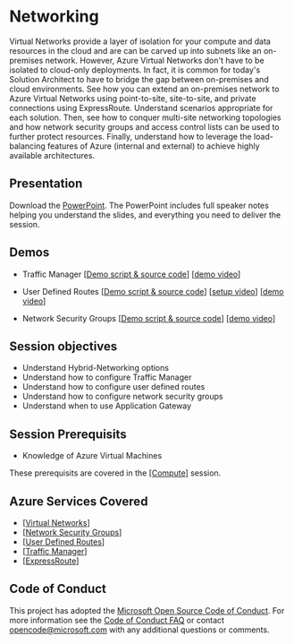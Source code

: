 # Networking

Virtual Networks provide a layer of isolation for your compute and data resources in the cloud and are can be carved up into subnets like an on-premises network.  However, Azure Virtual Networks don't have to be isolated to cloud-only deployments.  In fact, it is common for today's Solution Architect to have to bridge the gap between on-premises and cloud environments.  See how you can extend an on-premises network to Azure Virtual Networks using point-to-site, site-to-site, and private connections using ExpressRoute.  Understand scenarios appropriate for each solution.  Then, see how to conquer multi-site networking topologies and how network security groups and access control lists can be used to further protect resources.  Finally, understand how to leverage the load-balancing features of Azure (internal and external) to achieve highly available architectures.


## Presentation

Download the [PowerPoint](Networking.pptx).
The PowerPoint includes full speaker notes helping you understand the slides, and everything you need to deliver the session.

## Demos

* Traffic Manager
[[Demo script & source code](./Demo-TrafficManager/)]
[[demo video](https://azurecatgsicontent.blob.core.windows.net/networking/TrafficManager.mp4)]

* User Defined Routes
[[Demo script & source code](./Demo-UserDefinedRoutes)]
[[setup video](https://azurecatgsicontent.blob.core.windows.net/networking/Networking-UDR-Demo-Setup.mp4)]
[[demo video](https://azurecatgsicontent.blob.core.windows.net/networking/Networking-UDR-Demo.mp4)]

* Network Security Groups
[[Demo script & source code](./Demo-NetworkSecurityGroups/)]
[[demo video](https://azurecatgsicontent.blob.core.windows.net/networking/NSG.mp4)]

## Session objectives

* Understand Hybrid-Networking options
* Understand how to configure Traffic Manager
* Understand how to configure user defined routes
* Understand how to configure network security groups
* Understand when to use Application Gateway

## Session Prerequisits

- Knowledge of Azure Virtual Machines

These prerequisits are covered in the [[Compute](https://github.com/GSIAzureCOE/Compute)] session.

## Azure Services Covered

- [[Virtual Networks](https://azure.microsoft.com/en-us/documentation/services/virtual-network/)]
- [[Network Security Groups](https://azure.microsoft.com/en-us/documentation/articles/virtual-networks-nsg/)]
- [[User Defined Routes](https://azure.microsoft.com/en-us/documentation/articles/virtual-networks-udr-overview/)]
- [[Traffic Manager](https://azure.microsoft.com/en-us/documentation/services/traffic-manager/)]
- [[ExpressRoute](https://azure.microsoft.com/en-us/documentation/articles/expressroute-introduction/)]

## Code of Conduct

This project has adopted the [Microsoft Open Source Code of Conduct](https://opensource.microsoft.com/codeofconduct/). For more information see the [Code of Conduct FAQ](https://opensource.microsoft.com/codeofconduct/faq/) or contact [opencode@microsoft.com](mailto:opencode@microsoft.com) with any additional questions or comments.



